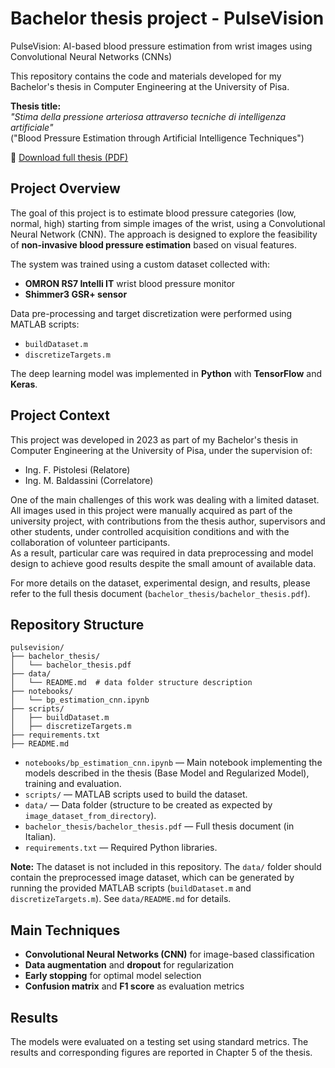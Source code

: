 # **Bachelor thesis project** - PulseVision

PulseVision: AI-based blood pressure estimation from wrist images using Convolutional Neural Networks (CNNs)

This repository contains the code and materials developed for my Bachelor's thesis in Computer Engineering at the University of Pisa.

**Thesis title:**  
*"Stima della pressione arteriosa attraverso tecniche di intelligenza artificiale"*  
("Blood Pressure Estimation through Artificial Intelligence Techniques")

📄 [Download full thesis (PDF)](bachelor_thesis/bachelor_thesis.pdf)

## Project Overview

The goal of this project is to estimate blood pressure categories (low, normal, high) starting from simple images of the wrist, using a Convolutional Neural Network (CNN). The approach is designed to explore the feasibility of **non-invasive blood pressure estimation** based on visual features.

The system was trained using a custom dataset collected with:
- **OMRON RS7 Intelli IT** wrist blood pressure monitor
- **Shimmer3 GSR+ sensor**

Data pre-processing and target discretization were performed using MATLAB scripts:
- `buildDataset.m`
- `discretizeTargets.m`

The deep learning model was implemented in **Python** with **TensorFlow** and **Keras**.

## Project Context

This project was developed in 2023 as part of my Bachelor's thesis in Computer Engineering at the University of Pisa, under the supervision of:

- Ing. F. Pistolesi (Relatore)
- Ing. M. Baldassini (Correlatore)

One of the main challenges of this work was dealing with a limited dataset.  
All images used in this project were manually acquired as part of the university project, with contributions from the thesis author, supervisors and other students, under controlled acquisition conditions and with the collaboration of volunteer participants.  
As a result, particular care was required in data preprocessing and model design to achieve good results despite the small amount of available data.

For more details on the dataset, experimental design, and results, please refer to the full thesis document (`bachelor_thesis/bachelor_thesis.pdf`).

## Repository Structure

```
pulsevision/
├── bachelor_thesis/
│   └── bachelor_thesis.pdf
├── data/
│   └── README.md  # data folder structure description
├── notebooks/
│   └── bp_estimation_cnn.ipynb
├── scripts/
│   ├── buildDataset.m
│   ├── discretizeTargets.m
├── requirements.txt
├── README.md

```
- `notebooks/bp_estimation_cnn.ipynb` — Main notebook implementing the models described in the thesis (Base Model and Regularized Model), training and evaluation.
- `scripts/` — MATLAB scripts used to build the dataset.
- `data/` — Data folder (structure to be created as expected by `image_dataset_from_directory`).
- `bachelor_thesis/bachelor_thesis.pdf` — Full thesis document (in Italian).
- `requirements.txt` — Required Python libraries.

**Note:** The dataset is not included in this repository. The `data/` folder should contain the preprocessed image dataset, which can be generated by running the provided MATLAB scripts (`buildDataset.m` and `discretizeTargets.m`). See `data/README.md` for details.

## Main Techniques

- **Convolutional Neural Networks (CNN)** for image-based classification
- **Data augmentation** and **dropout** for regularization
- **Early stopping** for optimal model selection
- **Confusion matrix** and **F1 score** as evaluation metrics

## Results

The models were evaluated on a testing set using standard metrics. The results and corresponding figures are reported in Chapter 5 of the thesis.

